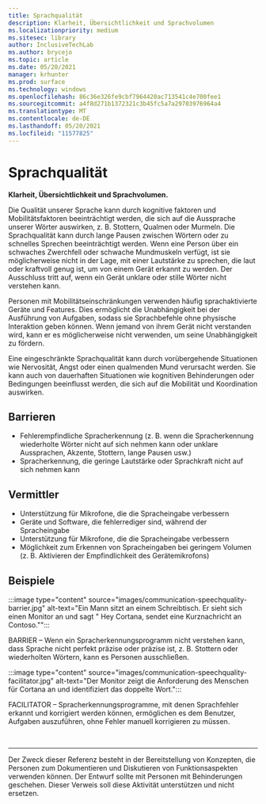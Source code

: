 ```yaml
---
title: Sprachqualität
description: Klarheit, Übersichtlichkeit und Sprachvolumen
ms.localizationpriority: medium
ms.sitesec: library
author: InclusiveTechLab
ms.author: brycejo
ms.topic: article
ms.date: 05/20/2021
manager: krhunter
ms.prod: surface
ms.technology: windows
ms.openlocfilehash: 86c36e326fe9cbf7964420ac713541c4e700fee1
ms.sourcegitcommit: a4f8d271b1372321c3b45fc5a7a29703976964a4
ms.translationtype: MT
ms.contentlocale: de-DE
ms.lasthandoff: 05/20/2021
ms.locfileid: "11577825"
---
```

# <a name="speech-quality"></a>Sprachqualität

**Klarheit, Übersichtlichkeit und Sprachvolumen.**

Die Qualität unserer Sprache kann durch kognitive faktoren und Mobilitätsfaktoren beeinträchtigt werden, die sich auf die Aussprache unserer Wörter auswirken, z. B. Stottern, Qualmen oder Murmeln. Die Sprachqualität kann durch lange Pausen zwischen Wörtern oder zu schnelles Sprechen beeinträchtigt werden. Wenn eine Person über ein schwaches Zwerchfell oder schwache Mundmuskeln verfügt, ist sie möglicherweise nicht in der Lage, mit einer Lautstärke zu sprechen, die laut oder kraftvoll genug ist, um von einem Gerät erkannt zu werden. Der Ausschluss tritt auf, wenn ein Gerät unklare oder stille Wörter nicht verstehen kann.

Personen mit Mobilitätseinschränkungen verwenden häufig sprachaktivierte Geräte und Features. Dies ermöglicht die Unabhängigkeit bei der Ausführung von Aufgaben, sodass sie Sprachbefehle ohne physische Interaktion geben können. Wenn jemand von ihrem Gerät nicht verstanden wird, kann er es möglicherweise nicht verwenden, um seine Unabhängigkeit zu fördern.

Eine eingeschränkte Sprachqualität kann durch vorübergehende Situationen wie Nervosität, Angst oder einen qualmenden Mund verursacht werden. Sie kann auch von dauerhaften Situationen wie kognitiven Behinderungen oder Bedingungen beeinflusst werden, die sich auf die Mobilität und Koordination auswirken.

## <a name="barriers"></a>Barrieren
* Fehlerempfindliche Spracherkennung (z. B. wenn die Spracherkennung wiederholte Wörter nicht auf sich nehmen kann oder unklare Aussprachen, Akzente, Stottern, lange Pausen usw.)
* Spracherkennung, die geringe Lautstärke oder Sprachkraft nicht auf sich nehmen kann

## <a name="facilitators"></a>Vermittler
* Unterstützung für Mikrofone, die die Spracheingabe verbessern
* Geräte und Software, die fehlerrediger sind, während der Spracheingabe
* Unterstützung für Mikrofone, die die Spracheingabe verbessern
* Möglichkeit zum Erkennen von Spracheingaben bei geringem Volumen (z. B. Aktivieren der Empfindlichkeit des Gerätemikrofons)

## <a name="examples"></a>Beispiele

:::image type="content" source="images/communication-speechquality-barrier.jpg" alt-text="Ein Mann sitzt an einem Schreibtisch. Er sieht sich einen Monitor an und sagt &quot; Hey Cortana, sendet eine Kurznachricht an Contoso.&quot;":::

BARRIER – Wenn ein Spracherkennungsprogramm nicht verstehen kann, dass Sprache nicht perfekt präzise oder präzise ist, z. B. Stottern oder wiederholten Wörtern, kann es Personen ausschließen. 

:::image type="content" source="images/communication-speechquality-facilitator.jpg" alt-text="Der Monitor zeigt die Anforderung des Menschen für Cortana an und identifiziert das doppelte Wort.":::

FACILITATOR – Spracherkennungsprogramme, mit denen Sprachfehler erkannt und korrigiert werden können, ermöglichen es dem Benutzer, Aufgaben auszuführen, ohne Fehler manuell korrigieren zu müssen.

&nbsp;

[comment]: # (Footer-Anweisung)
___
Der Zweck dieser Referenz besteht in der Bereitstellung von Konzepten, die Personen zum Dokumentieren und Diskutieren von Funktionsaspekten verwenden können. Der Entwurf sollte mit Personen mit Behinderungen geschehen. Dieser Verweis soll diese Aktivität unterstützen und nicht ersetzen. 